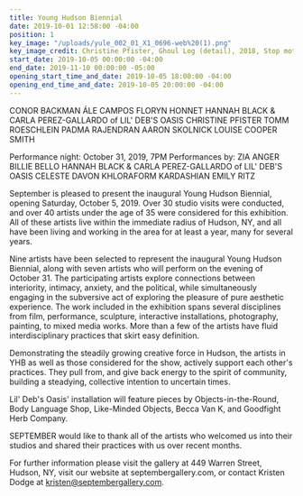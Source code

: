 ```yaml
---
title: Young Hudson Biennial
date: 2019-10-01 12:58:00 -04:00
position: 1
key_image: "/uploads/yule_002_01_X1_0696-web%20(1).png"
key_image_credit: Christine Pfister, Ghoul Log (detail), 2018, Stop motion animation
start_date: 2019-10-05 00:00:00 -04:00
end_date: 2019-11-10 00:00:00 -05:00
opening_start_time_and_date: 2019-10-05 18:00:00 -04:00
opening_end_time_and_date: 2019-10-05 20:00:00 -04:00
---
```


CONOR BACKMAN
ÁLE CAMPOS
FLORYN HONNET
HANNAH BLACK & CARLA PEREZ-GALLARDO of LIL' DEB'S OASIS
CHRISTINE PFISTER
TOMM ROESCHLEIN
PADMA RAJENDRAN
AARON SKOLNICK
LOUISE COOPER SMITH

Performance night: October 31, 2019, 7PM
Performances by:
ZIA ANGER
BILLIE BELLO
HANNAH BLACK & CARLA PEREZ-GALLARDO of LIL' DEB'S OASIS
CELESTE 
DAVON
KHLORAFORM KARDASHIAN
EMILY RITZ

September is pleased to present the inaugural Young Hudson Biennial, opening Saturday, October 5, 2019. Over 30 studio visits were conducted, and over 40 artists under the age of 35 were considered for this exhibition. All of these artists live within the immediate radius of Hudson, NY, and all have been living and working in the area for at least a year, many for several years.

Nine artists have been selected to represent the inaugural Young Hudson Biennial, along with seven artists who will perform on the evening of October 31. The participating artists explore connections between interiority, intimacy, anxiety, and the political, while simultaneously engaging in the subversive act of exploring the pleasure of pure aesthetic experience. The work included in the exhibition spans several disciplines from film, performance, sculpture, interactive installations, photography, painting, to mixed media works. More than a few of the artists have fluid interdisciplinary practices that skirt easy definition. 

Demonstrating the steadily growing creative force in Hudson, the artists in YHB as well as those considered for the show, actively support each other's practices. They pull from, and give back energy to the spirit of community, building a steadying, collective intention to uncertain times.

Lil' Deb's Oasis' installation will feature pieces by Objects-in-the-Round, Body Language Shop, Like-Minded Objects, Becca Van K, and Goodfight Herb Company.

SEPTEMBER would like to thank all of the artists who welcomed us into their studios and shared their practices with us over recent months. 

For further information please visit the gallery at 449 Warren Street, Hudson, NY, visit our website at septembergallery.com, or contact Kristen Dodge at kristen@septembergallery.com.